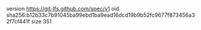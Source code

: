 version https://git-lfs.github.com/spec/v1
oid sha256:b12b33c7b91045ba99ebd1ba9ead16dcd19b9b52fc9677f873456a32f7cf441f
size 351
